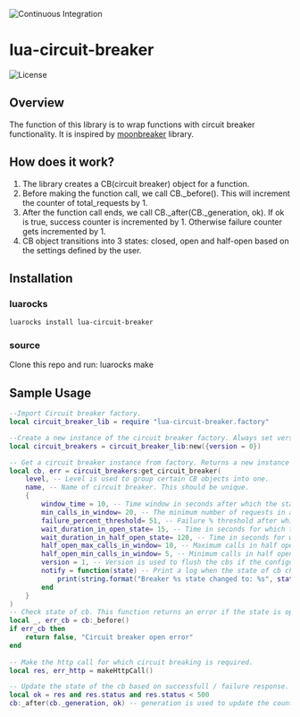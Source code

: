 ![Continuous Integration](https://github.com/dream11/lua-circuit-breaker/workflows/Continuous%20Integration/badge.svg)

# lua-circuit-breaker
![License](https://img.shields.io/badge/license-MIT-green.svg)

## Overview

The function of this library is to wrap functions with circuit breaker functionality. It is inspired by [moonbreaker](https://github.com/Invizory/moonbreaker) library.

## How does it work?

1. The library creates a CB(circuit breaker) object for a function.
2. Before making the function call, we call CB._before(). This will increment the counter of total_requests by 1.
3. After the function call ends, we call CB._after(CB._generation, ok). If ok is true, success counter is incremented by 1. Otherwise failure counter gets incremented by 1.
4. CB object transitions into 3 states: closed, open and half-open based on the settings defined by the user.

## Installation

### luarocks
```bash
luarocks install lua-circuit-breaker
```

### source
Clone this repo and run:
     luarocks make


## Sample Usage

```lua
--Import Circuit breaker factory.
local circuit_breaker_lib = require "lua-circuit-breaker.factory"

--Create a new instance of the circuit breaker factory. Always set version=0. This is used to flush the circuit breakers when the configuration is changed.
local circuit_breakers = circuit_breaker_lib:new({version = 0})

-- Get a circuit breaker instance from factory. Returns a new instance only if not already created .
local cb, err = circuit_breakers:get_circuit_breaker( 
    level, -- Level is used to group certain CB objects into one.      
    name, -- Name of circuit breaker. This should be unique.
    {  
        window_time = 10, -- Time window in seconds after which the state of the cb is reset
        min_calls_in_window= 20, -- The minimum number of requests in a window that go through the cb after which the breaking strategy is applied
        failure_percent_threshold= 51, -- Failure % threshold after which the cb opens from closed or half open state
        wait_duration_in_open_state= 15, -- Time in seconds for which the cb remains in open state before transitioning to half open state
        wait_duration_in_half_open_state= 120, -- Time in seconds for which the cb remains in half open state
        half_open_max_calls_in_window= 10, -- Maximum calls in half open state after which **too_many_requests** error is returned.
        half_open_min_calls_in_window= 5, -- Minimum calls in half open state after which the calculation to open/close the circuit is done in half open state.
        version = 1, -- Version is used to flush the cbs if the configuration is changed.
        notify = function(state) -- Print a log when the state of cb changes.
            print(string.format("Breaker %s state changed to: %s", state._state))
        end
    }
)
-- Check state of cb. This function returns an error if the state is open or half_open_max_calls_in_window is breached.
local _, err_cb = cb:_before() 
if err_cb then
    return false, "Circuit breaker open error"
end
 
-- Make the http call for which circuit breaking is required.
local res, err_http = makeHttpCall()

-- Update the state of the cb based on successfull / failure response.
local ok = res and res.status and res.status < 500
cb:_after(cb._generation, ok) -- generation is used to update the counter in the correct time window.
```
